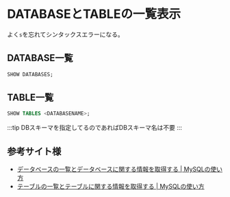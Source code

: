 # DATABASEとTABLEの一覧表示

よく`s`を忘れてシンタックスエラーになる。

## DATABASE一覧

```sql
SHOW DATABASES;
```

## TABLE一覧

```sql
SHOW TABLES <DATABASENAME>;
```

:::tip
DBスキーマを指定してるのであればDBスキーマ名は不要
:::

## 参考サイト様

* [データベースの一覧とデータベースに関する情報を取得する \| MySQLの使い方](https://www.dbonline.jp/mysql/database/index2.html)
* [テーブルの一覧とテーブルに関する情報を取得する \| MySQLの使い方](https://www.dbonline.jp/mysql/table/index2.html)